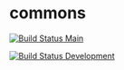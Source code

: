 # commons

[![Build Status Main](https://dev.azure.com/queo-commons/Commons-OpenSource/_apis/build/status/queoGmbH.csharp-commons?branchName=main)](https://dev.azure.com/queo-commons/Commons-OpenSource/_build/latest?definitionId=1&branchName=main)

[![Build Status Development](https://dev.azure.com/queo-commons/Commons-OpenSource/_apis/build/status/queoGmbH.csharp-commons?branchName=develop)](https://dev.azure.com/queo-commons/Commons-OpenSource/_build/latest?definitionId=1&branchName=develop)
